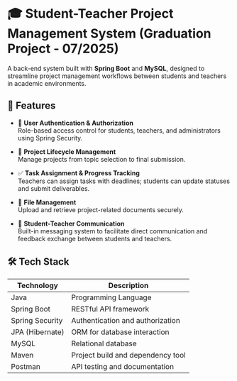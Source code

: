 # 🎓 Student-Teacher Project Management System (Graduation Project - 07/2025)

A back-end system built with **Spring Boot** and **MySQL**, designed to streamline project management workflows between students and teachers in academic environments.

## 📌 Features

- 🔐 **User Authentication & Authorization**  
  Role-based access control for students, teachers, and administrators using Spring Security.

- 📁 **Project Lifecycle Management**  
  Manage projects from topic selection to final submission.

- ✅ **Task Assignment & Progress Tracking**  
  Teachers can assign tasks with deadlines; students can update statuses and submit deliverables.

- 📂 **File Management**  
  Upload and retrieve project-related documents securely.

- 💬 **Student-Teacher Communication**  
  Built-in messaging system to facilitate direct communication and feedback exchange between students and teachers.

## 🛠️ Tech Stack

| Technology     | Description                         |
|----------------|-------------------------------------|
| Java           | Programming Language                |
| Spring Boot    | RESTful API framework               |
| Spring Security| Authentication and authorization    |
| JPA (Hibernate)| ORM for database interaction        |
| MySQL          | Relational database                 |
| Maven          | Project build and dependency tool   |
| Postman        | API testing and documentation       |

